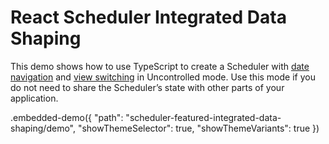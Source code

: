 # React Scheduler Integrated Data Shaping

This demo shows how to use TypeScript to create a Scheduler with [date navigation](../../docs/guides/date-navigation.md) and [view switching](../../docs/guides/view-switching.md) in Uncontrolled mode. Use this mode if you do not need to share the Scheduler’s state with other parts of your application.

.embedded-demo({ "path": "scheduler-featured-integrated-data-shaping/demo", "showThemeSelector": true, "showThemeVariants": true })
